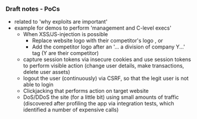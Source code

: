 ### Draft notes - PoCs

* related to 'why exploits are important'
* example for demos to perform 'management and C-level execs'
  * When XSS/JS-injection is possible
    * Replace website logo with their competitor's logo , or
    * Add the competitor logo after an '... a division of company Y...' tag  (Y are their competitor)
  * capture session tokens via insecure cookies and use session tokens to perform visible action (change user details, make transactions, delete user assets)
  * logout the user (continuously) via CSRF, so that the legit user is not able to login
  * Clickjacking that performs action on target website
  * DoS/DDoS the site (for a little bit) using small amounts of traffic (discovered after profiling the app via integration tests, which identified a number of expensive calls)
